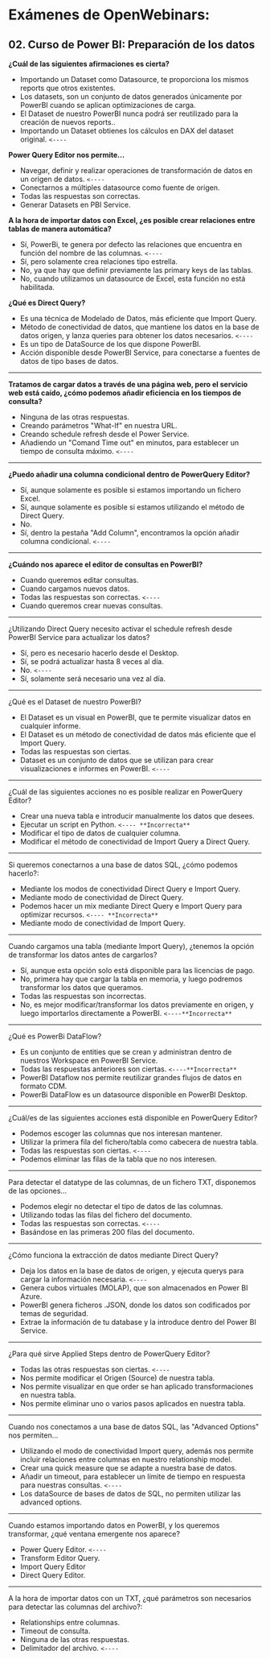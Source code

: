 # Exámenes de OpenWebinars:

## 02. Curso de Power BI: Preparación de los datos


**¿Cuál de las siguientes afirmaciones es cierta?**
- Importando un Dataset como Datasource, te proporciona los mismos reports que otros existentes.
- Los datasets, son un conjunto de datos generados únicamente por PowerBI cuando se aplican optimizaciones de carga.
- El Dataset de nuestro PowerBI nunca podrá ser reutilizado para la creación de nuevos reports..
- Importando un Dataset obtienes los cálculos en DAX del dataset original. `<----`


**Power Query Editor nos permite...**
- Navegar, definir y realizar operaciones de transformación de datos en un origen de datos. `<----`
- Conectarnos a múltiples datasource como fuente de origen.
- Todas las respuestas son correctas.
- Generar Datasets en PBI Service.


**A la hora de importar datos con Excel, ¿es posible crear relaciones entre tablas de manera automática?**
- Sí, PowerBi, te genera por defecto las relaciones que encuentra en función del nombre de las columnas.  `<----`
- Sí, pero solamente crea relaciones tipo estrella.
- No, ya que hay que definir previamente las primary keys de las tablas.
- No, cuando utilizamos un datasource de Excel, esta función no está habilitada.


**¿Qué es Direct Query?**
- Es una técnica de Modelado de Datos, más eficiente que Import Query.
- Método de conectividad de datos, que mantiene los datos en la base de datos origen, y lanza queries para obtener los datos necesarios. `<----`
- Es un tipo de DataSource de los que dispone PowerBI.
- Acción disponible desde PowerBI Service, para conectarse a fuentes de datos de tipo bases de datos.

--- 

**Tratamos de cargar datos a través de una página web, pero el servicio web está caído, ¿cómo podemos añadir eficiencia en los tiempos de consulta?**
- Ninguna de las otras respuestas.
- Creando parámetros "What-If" en nuestra URL.
- Creando schedule refresh desde el Power Service.
- Añadiendo un "Comand Time out" en minutos, para establecer un tiempo de consulta máximo.  `<----`

--- 


**¿Puedo añadir una columna condicional dentro de PowerQuery Editor?**
- Sí, aunque solamente es posible si estamos importando un fichero Excel.
- Sí, aunque solamente es posible si estamos utilizando el método de Direct Query.
- No.
- Sí, dentro la pestaña "Add Column", encontramos la opción añadir columna condicional. `<----`

--- 


**¿Cuándo nos aparece el editor de consultas en PowerBI?**
- Cuando queremos editar consultas.
- Cuando cargamos nuevos datos.
- Todas las respuestas son correctas. `<----`
- Cuando queremos crear nuevas consultas.

---


¿Utilizando Direct Query necesito activar el schedule refresh desde PowerBI Service para actualizar los datos?
- Sí, pero es necesario hacerlo desde el Desktop.
- Sí, se podrá actualizar hasta 8 veces al día.
- No. `<----`
- Sí, solamente será necesario una vez al día.

---


¿Qué es el Dataset de nuestro PowerBI?
- El Dataset es un visual en PowerBI, que te permite visualizar datos en cualquier informe.
- El Dataset es un método de conectividad de datos más eficiente que el Import Query.
- Todas las respuestas son ciertas.
- Dataset es un conjunto de datos que se utilizan para crear visualizaciones e informes en PowerBI. `<----`

---


¿Cuál de las siguientes acciones no es posible realizar en PowerQuery Editor?
- Crear una nueva tabla e introducir manualmente los datos que desees.
- Ejecutar un script en Python. `<---- **Incorrecta**`
- Modificar el tipo de datos de cualquier columna.
- Modificar el método de conectividad de Import Query a Direct Query.

---


Si queremos conectarnos a una base de datos SQL, ¿cómo podemos hacerlo?:
- Mediante los modos de conectividad Direct Query e Import Query.
- Mediante modo de conectividad de Direct Query.
- Podemos hacer un mix mediante Direct Query e Import Query para optimizar recursos. `<---- **Incorrecta**`
- Mediante modo de conectividad de Import Query.

---


Cuando cargamos una tabla (mediante Import Query), ¿tenemos la opción de transformar los datos antes de cargarlos?
- Sí, aunque esta opción solo está disponible para las licencias de pago.
- No, primera hay que cargar la tabla en memoria, y luego podremos transformar los datos que queramos. 
- Todas las respuestas son incorrectas.
- No, es mejor modificar/transformar los datos previamente en origen, y luego importarlos directamente a PowerBI. `<----**Incorrecta**`

---


¿Qué es PowerBi DataFlow?
- Es un conjunto de entities que se crean y administran dentro de nuestros Workspace en PowerBI Service.
- Todas las respuestas anteriores son ciertas. `<----**Incorrecta**`
- PowerBI Dataflow nos permite reutilizar grandes flujos de datos en formato CDM.
- PowerBi DataFlow es un datasource disponible en PowerBI Desktop.


---


¿Cuál/es de las siguientes acciones está disponible en PowerQuery Editor?
- Podemos escoger las columnas que nos interesan mantener.
- Utilizar la primera fila del fichero/tabla como cabecera de nuestra tabla.
- Todas las respuestas son ciertas. `<----`
- Podemos eliminar las filas de la tabla que no nos interesen.

---


Para detectar el datatype de las columnas, de un fichero TXT, disponemos de las opciones...
- Podemos elegir no detectar el tipo de datos de las columnas.
- Utilizando todas las filas del fichero del documento. 
- Todas las respuestas son correctas. `<----`
- Basándose en las primeras 200 filas del documento.

---


¿Cómo funciona la extracción de datos mediante Direct Query?
- Deja los datos en la base de datos de origen, y ejecuta querys para cargar la información necesaria. `<----`
- Genera cubos virtuales (MOLAP), que son almacenados en Power BI Azure.
- PowerBI genera ficheros .JSON, donde los datos son codificados por temas de seguridad.
- Extrae la información de tu database y la introduce dentro del Power BI Service.

---


¿Para qué sirve Applied Steps dentro de PowerQuery Editor?
- Todas las otras respuestas son ciertas. `<----`
- Nos permite modificar el Origen (Source) de nuestra tabla.
- Nos permite visualizar en que order se han aplicado transformaciones en nuestra tabla.
- Nos permite eliminar uno o varios pasos aplicados en nuestra tabla.

---


Cuando nos conectamos a una base de datos SQL, las "Advanced Options" nos permiten...
- Utilizando el modo de conectividad Import query, además nos permite incluir relaciones entre columnas en nuestro relationship model.
- Crear una quick measure que se adapte a nuestra base de datos.
- Añadir un timeout, para establecer un límite de tiempo en respuesta para nuestras consultas. `<----`
- Los dataSource de bases de datos de SQL, no permiten utilizar las advanced options.


---


Cuando estamos importando datos en PowerBI, y los queremos transformar, ¿qué ventana emergente nos aparece?
- Power Query Editor. `<----`
- Transform Editor Query.
- Import Query Editor
- Direct Query Editor.

--- 


A la hora de importar datos con un TXT, ¿qué parámetros son necesarios para detectar las columnas del archivo?:
- Relationships entre columnas.
- Timeout de consulta.
- Ninguna de las otras respuestas.
- Delimitador del archivo. `<----`
